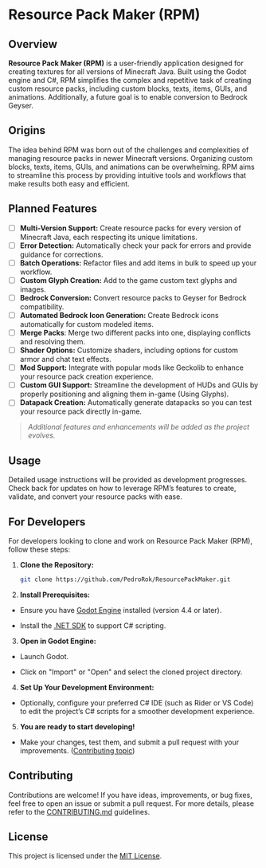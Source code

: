 ﻿# Resource Pack Maker (RPM)

## Overview

**Resource Pack Maker (RPM)** is a user-friendly application designed for creating textures for all versions of Minecraft Java. Built using the Godot engine and C#, RPM simplifies the complex and repetitive task of creating custom resource packs, including custom blocks, texts, items, GUIs, and animations. Additionally, a future goal is to enable conversion to Bedrock Geyser.

## Origins

The idea behind RPM was born out of the challenges and complexities of managing resource packs in newer Minecraft versions. Organizing custom blocks, texts, items, GUIs, and animations can be overwhelming. RPM aims to streamline this process by providing intuitive tools and workflows that make results both easy and efficient.

## Planned Features

- [ ] **Multi-Version Support:** Create resource packs for every version of Minecraft Java, each respecting its unique limitations.
- [ ] **Error Detection:** Automatically check your pack for errors and provide guidance for corrections.
- [ ] **Batch Operations:** Refactor files and add items in bulk to speed up your workflow.
- [ ] **Custom Glyph Creation:** Add to the game custom text glyphs and images.
- [ ] **Bedrock Conversion:** Convert resource packs to Geyser for Bedrock compatibility.
- [ ] **Automated Bedrock Icon Generation:** Create Bedrock icons automatically for custom modeled items.
- [ ] **Merge Packs**: Merge two different packs into one, displaying conflicts and resolving them.
- [ ] **Shader Options:** Customize shaders, including options for custom armor and chat text effects.
- [ ] **Mod Support:** Integrate with popular mods like Geckolib to enhance your resource pack creation experience.
- [ ] **Custom GUI Support:** Streamline the development of HUDs and GUIs by properly positioning and aligning them in-game (Using Glyphs).
- [ ] **Datapack Creation:** Automatically generate datapacks so you can test your resource pack directly in-game.

> *Additional features and enhancements will be added as the project evolves.*

## Usage

Detailed usage instructions will be provided as development progresses. Check back for updates on how to leverage RPM’s features to create, validate, and convert your resource packs with ease.

## For Developers

For developers looking to clone and work on Resource Pack Maker (RPM), follow these steps:

1. **Clone the Repository:**
   ```bash
   git clone https://github.com/PedroRok/ResourcePackMaker.git
   ```

2. **Install Prerequisites:**

- Ensure you have [Godot Engine](https://godotengine.org/download/) installed (version 4.4 or later).

- Install the [.NET SDK](https://dotnet.microsoft.com/en-us/download) to support C# scripting.

3. **Open in Godot Engine:**

- Launch Godot.

- Click on "Import" or "Open" and select the cloned project directory.

4. **Set Up Your Development Environment:**

- Optionally, configure your preferred C# IDE (such as Rider or VS Code) to edit the project’s C# scripts for a smoother development experience.

5. **You are ready to start developing!**

- Make your changes, test them, and submit a pull request with your improvements. ([Contributing topic](https://github.com/PedroRok/ResourcePackMaker#contributing))

## Contributing

Contributions are welcome! If you have ideas, improvements, or bug fixes, feel free to open an issue or submit a pull request. For more details, please refer to the [CONTRIBUTING.md](CONTRIBUTING.md) guidelines.

## License

This project is licensed under the [MIT License](LICENSE).
